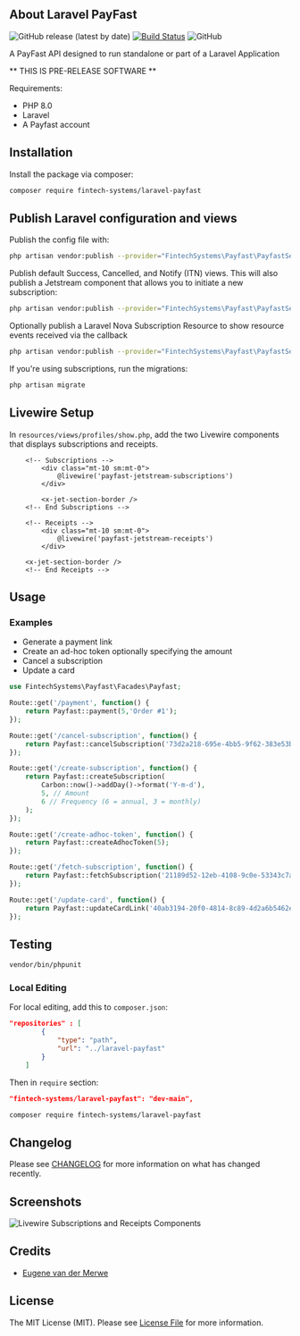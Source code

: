 ## About Laravel PayFast
![GitHub release (latest by date)](https://img.shields.io/github/v/release/fintech-systems/laravel-payfast) [![Build Status](https://app.travis-ci.com/fintech-systems/laravel-payfast.svg?branch=main)](https://app.travis-ci.com/fintech-systems/laravel-payfast) ![GitHub](https://img.shields.io/github/license/fintech-systems/laravel-payfast)

A PayFast API designed to run standalone or part of a Laravel Application

** THIS IS PRE-RELEASE SOFTWARE **

Requirements:

- PHP 8.0
- Laravel
- A Payfast account

## Installation

Install the package via composer:

```bash
composer require fintech-systems/laravel-payfast
```

## Publish Laravel configuration and views

Publish the config file with:
```bash
php artisan vendor:publish --provider="FintechSystems\Payfast\PayfastServiceProvider" --tag="payfast-config"
```

Publish default Success, Cancelled, and Notify (ITN) views. This will also publish a Jetstream component that allows you to initiate a new subscription:

```bash
php artisan vendor:publish --provider="FintechSystems\Payfast\PayfastServiceProvider" --tag="payfast-views"
```
Optionally publish a Laravel Nova Subscription Resource to show resource events received via the callback

```bash
php artisan vendor:publish --provider="FintechSystems\Payfast\PayfastServiceProvider" --tag="payfast-nova-resource"
```

If you're using subscriptions, run the migrations:
```bash
php artisan migrate
```

## Livewire Setup

In `resources/views/profiles/show.php`, add the two Livewire components that displays subscriptions and receipts.

```
    <!-- Subscriptions -->
        <div class="mt-10 sm:mt-0">
            @livewire('payfast-jetstream-subscriptions')
        </div>
                
        <x-jet-section-border />
    <!-- End Subscriptions -->

    <!-- Receipts -->
        <div class="mt-10 sm:mt-0">
            @livewire('payfast-jetstream-receipts')
        </div>
    
    <x-jet-section-border />
    <!-- End Receipts -->
```

## Usage

### Examples

- Generate a payment link
- Create an ad-hoc token optionally specifying the amount
- Cancel a subscription
- Update a card

```php
use FintechSystems\Payfast\Facades\Payfast;

Route::get('/payment', function() {
    return Payfast::payment(5,'Order #1');
});

Route::get('/cancel-subscription', function() {
    return Payfast::cancelSubscription('73d2a218-695e-4bb5-9f62-383e53bef68f');
});

Route::get('/create-subscription', function() {
    return Payfast::createSubscription(
        Carbon::now()->addDay()->format('Y-m-d'),
        5, // Amount
        6 // Frequency (6 = annual, 3 = monthly)
    );
});

Route::get('/create-adhoc-token', function() {
    return Payfast::createAdhocToken(5);
});

Route::get('/fetch-subscription', function() {
    return Payfast::fetchSubscription('21189d52-12eb-4108-9c0e-53343c7ac692');
});

Route::get('/update-card', function() {
    return Payfast::updateCardLink('40ab3194-20f0-4814-8c89-4d2a6b5462ed');
});
```

## Testing

```bash
vendor/bin/phpunit
```

### Local Editing

For local editing, add this to `composer.json`:

```json
"repositories" : [
        {
            "type": "path",
            "url": "../laravel-payfast"
        }
    ]
```

Then in `require` section:

```json
"fintech-systems/laravel-payfast": "dev-main",
```

```bash
composer require fintech-systems/laravel-payfast
```

## Changelog

Please see [CHANGELOG](CHANGELOG.md) for more information on what has changed recently.

## Screenshots

![Livewire Subscriptions and Receipts Components](../screenshots/subscription_and_receipts.png)

## Credits

- [Eugene van der Merwe](https://github.com/eugenevdm)

## License

The MIT License (MIT). Please see [License File](LICENSE.md) for more information.
